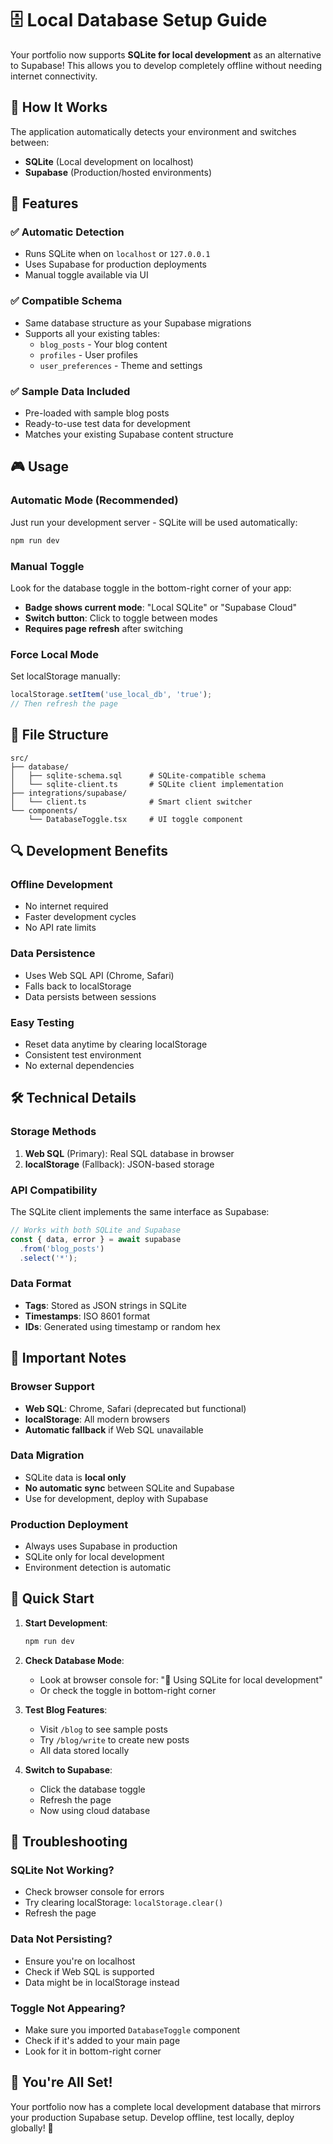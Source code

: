 # 🗄️ Local Database Setup Guide

Your portfolio now supports **SQLite for local development** as an alternative to Supabase! This allows you to develop completely offline without needing internet connectivity.

## 🚀 **How It Works**

The application automatically detects your environment and switches between:
- **SQLite** (Local development on localhost)
- **Supabase** (Production/hosted environments)

## 🔧 **Features**

### ✅ **Automatic Detection**
- Runs SQLite when on `localhost` or `127.0.0.1`
- Uses Supabase for production deployments
- Manual toggle available via UI

### ✅ **Compatible Schema**
- Same database structure as your Supabase migrations
- Supports all your existing tables:
  - `blog_posts` - Your blog content
  - `profiles` - User profiles
  - `user_preferences` - Theme and settings

### ✅ **Sample Data Included**
- Pre-loaded with sample blog posts
- Ready-to-use test data for development
- Matches your existing Supabase content structure

## 🎮 **Usage**

### **Automatic Mode (Recommended)**
Just run your development server - SQLite will be used automatically:
```bash
npm run dev
```

### **Manual Toggle**
Look for the database toggle in the bottom-right corner of your app:
- **Badge shows current mode**: "Local SQLite" or "Supabase Cloud"
- **Switch button**: Click to toggle between modes
- **Requires page refresh** after switching

### **Force Local Mode**
Set localStorage manually:
```javascript
localStorage.setItem('use_local_db', 'true');
// Then refresh the page
```

## 📁 **File Structure**

```
src/
├── database/
│   ├── sqlite-schema.sql      # SQLite-compatible schema
│   └── sqlite-client.ts       # SQLite client implementation
├── integrations/supabase/
│   └── client.ts              # Smart client switcher
└── components/
    └── DatabaseToggle.tsx     # UI toggle component
```

## 🔍 **Development Benefits**

### **Offline Development**
- No internet required
- Faster development cycles
- No API rate limits

### **Data Persistence**
- Uses Web SQL API (Chrome, Safari)
- Falls back to localStorage
- Data persists between sessions

### **Easy Testing**
- Reset data anytime by clearing localStorage
- Consistent test environment
- No external dependencies

## 🛠️ **Technical Details**

### **Storage Methods**
1. **Web SQL** (Primary): Real SQL database in browser
2. **localStorage** (Fallback): JSON-based storage

### **API Compatibility**
The SQLite client implements the same interface as Supabase:
```typescript
// Works with both SQLite and Supabase
const { data, error } = await supabase
  .from('blog_posts')
  .select('*');
```

### **Data Format**
- **Tags**: Stored as JSON strings in SQLite
- **Timestamps**: ISO 8601 format
- **IDs**: Generated using timestamp or random hex

## 🚨 **Important Notes**

### **Browser Support**
- **Web SQL**: Chrome, Safari (deprecated but functional)
- **localStorage**: All modern browsers
- **Automatic fallback** if Web SQL unavailable

### **Data Migration**
- SQLite data is **local only**
- **No automatic sync** between SQLite and Supabase
- Use for development, deploy with Supabase

### **Production Deployment**
- Always uses Supabase in production
- SQLite only for local development
- Environment detection is automatic

## 🎯 **Quick Start**

1. **Start Development**:
   ```bash
   npm run dev
   ```

2. **Check Database Mode**:
   - Look at browser console for: "🔧 Using SQLite for local development"
   - Or check the toggle in bottom-right corner

3. **Test Blog Features**:
   - Visit `/blog` to see sample posts
   - Try `/blog/write` to create new posts
   - All data stored locally

4. **Switch to Supabase**:
   - Click the database toggle
   - Refresh the page
   - Now using cloud database

## 🔧 **Troubleshooting**

### **SQLite Not Working?**
- Check browser console for errors
- Try clearing localStorage: `localStorage.clear()`
- Refresh the page

### **Data Not Persisting?**
- Ensure you're on localhost
- Check if Web SQL is supported
- Data might be in localStorage instead

### **Toggle Not Appearing?**
- Make sure you imported `DatabaseToggle` component
- Check if it's added to your main page
- Look for it in bottom-right corner

## 🎉 **You're All Set!**

Your portfolio now has a complete local development database that mirrors your production Supabase setup. Develop offline, test locally, deploy globally! 🚀
